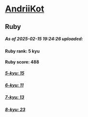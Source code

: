 # [AndriiKot](https://www.codewars.com/users/AndriiKot) 
## Ruby

##### As of 2025-02-15 19:24:26 uploaded:

#### Ruby rank: 5 kyu

#### Ruby score: 488

##### [5-kyu: 15](https://github.com/AndriiKot/Ruby__CodeWars/tree/main/kyu-5)

##### [6-kyu: 11](https://github.com/AndriiKot/Ruby__CodeWars/tree/main/kyu-6)

##### [7-kyu: 13](https://github.com/AndriiKot/Ruby__CodeWars/tree/main/kyu-7)

##### [8-kyu: 23](https://github.com/AndriiKot/Ruby__CodeWars/tree/main/kyu-8)

